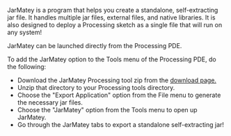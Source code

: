 JarMatey is a program that helps you create a standalone, self-extracting jar file. It handles multiple jar files, external files, and native libraries. It is also designed to deploy a Processing sketch as a single file that will run on any system!

JarMatey can be launched directly from the Processing PDE.


To add the JarMatey option to the Tools menu of the Processing PDE, do the following:

* Download the JarMatey Processing tool zip from the [download page.](http://StaticVoidGames.com/JarMatey/download)
* Unzip that directory to your Processing tools directory.
* Choose the "Export Application" option from the File menu to generate the necessary jar files.
* Choose the "JarMatey" option from the Tools menu to open up JarMatey.
* Go through the JarMatey tabs to export a standalone self-extracting jar!
